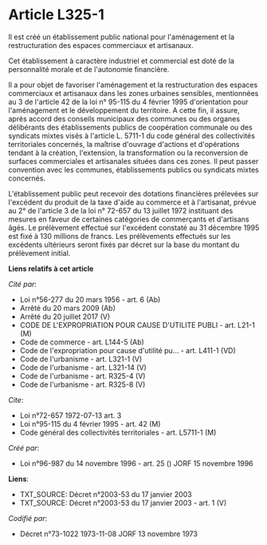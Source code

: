 # Article L325-1

Il est créé un établissement public national pour l'aménagement et la restructuration des espaces commerciaux et artisanaux.

Cet établissement à caractère industriel et commercial est doté de la personnalité morale et de l'autonomie financière.

Il a pour objet de favoriser l'aménagement et la restructuration des espaces commerciaux et artisanaux dans les zones
urbaines sensibles, mentionnées au 3 de l'article 42 de la loi n° 95-115 du 4 février 1995 d'orientation pour l'aménagement
et le développement du territoire. A cette fin, il assure, après accord des conseils municipaux des communes ou des organes
délibérants des établissements publics de coopération communale ou des syndicats mixtes visés à l'article L. 5711-1 du code
général des collectivités territoriales concernés, la maîtrise d'ouvrage d'actions et d'opérations tendant à la création,
l'extension, la transformation ou la reconversion de surfaces commerciales et artisanales situées dans ces zones. Il peut
passer convention avec les communes, établissements publics ou syndicats mixtes concernés.

L'établissement public peut recevoir des dotations financières prélevées sur l'excédent du produit de la taxe d'aide au
commerce et à l'artisanat, prévue au 2° de l'article 3 de la loi n° 72-657 du 13 juillet 1972 instituant des mesures en
faveur de certaines catégories de commerçants et d'artisans âgés. Le prélèvement effectué sur l'excédent constaté au 31
décembre 1995 est fixé à 130 millions de francs. Les prélèvements effectués sur les excédents ultérieurs seront fixés par
décret sur la base du montant du prélèvement initial.

**Liens relatifs à cet article**

_Cité par_:

  - Loi n°56-277 du 20 mars 1956 - art. 6 (Ab)
  - Arrêté du 20 mars 2009 (Ab)
  - Arrêté du 20 juillet 2017 (V)
  - CODE DE L'EXPROPRIATION POUR CAUSE D'UTILITE PUBLI - art. L21-1 (M)
  - Code de commerce - art. L144-5 (Ab)
  - Code de l'expropriation pour cause d'utilité pu... - art. L411-1 (VD)
  - Code de l'urbanisme - art. L321-1 (V)
  - Code de l'urbanisme - art. L321-14 (V)
  - Code de l'urbanisme - art. R325-4 (V)
  - Code de l'urbanisme - art. R325-8 (V)

_Cite_:

  - Loi n°72-657 1972-07-13 art. 3
  - Loi n°95-115 du 4 février 1995 - art. 42 (M)
  - Code général des collectivités territoriales - art. L5711-1 (M)

_Créé par_:

  - Loi n°96-987 du 14 novembre 1996 - art. 25 () JORF 15 novembre 1996

**Liens**:

  - TXT_SOURCE: Décret n°2003-53 du 17 janvier 2003
  - TXT_SOURCE: Décret n°2003-53 du 17 janvier 2003 - art. 1 (V)

_Codifié par_:

  - Décret n°73-1022 1973-11-08 JORF 13 novembre 1973

